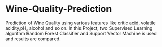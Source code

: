 # Wine-Quality-Prediction
Prediction of Wine Quality using various features like critic acid, volatile acidity,pH, alcohol and so on.  In this Project, two Supervised Learning algorithm Random Forest Classifier and Support Vector Machine is used and results are compared.
